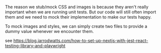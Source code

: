 The reason we stub/mock CSS and images is because they aren't really important when we are running unit tests. But our code will still often import them and we need to mock their implementation to make our tests happy.

To mock images and styles, we can simply create two files to provide a dummy value whenever we encounter them.

see https://blog.jarrodwatts.com/how-to-set-up-nextjs-with-jest-react-testing-library-and-playwright
